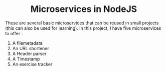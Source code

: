 <div align="center">
  <h1>Microservices in NodeJS</h1>
</div> 

These are several basic microservices that can be reused in small projects (this can also be used for learning). In this project, I have five microservices to offer : 

1. A filemetadata
2. An URL shortener
3. A Header parser
4. A Timestamp
5. An exercise tracker

